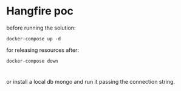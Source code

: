 
# Hangfire poc

before running the solution:

```
docker-compose up -d
```

for releasing resources after:
```
docker-compose down
```
#

or install a local db mongo and run it passing the connection string.
